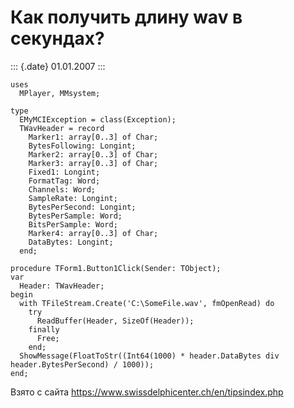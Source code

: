 Как получить длину wav в секундах?
==================================

::: {.date}
01.01.2007
:::

    uses
      MPlayer, MMsystem;
     
    type
      EMyMCIException = class(Exception);
      TWavHeader = record
        Marker1: array[0..3] of Char;
        BytesFollowing: Longint;
        Marker2: array[0..3] of Char;
        Marker3: array[0..3] of Char;
        Fixed1: Longint;
        FormatTag: Word;
        Channels: Word;
        SampleRate: Longint;
        BytesPerSecond: Longint;
        BytesPerSample: Word;
        BitsPerSample: Word;
        Marker4: array[0..3] of Char;
        DataBytes: Longint;
      end;
     
    procedure TForm1.Button1Click(Sender: TObject);
    var
      Header: TWavHeader;
    begin
      with TFileStream.Create('C:\SomeFile.wav', fmOpenRead) do
        try
          ReadBuffer(Header, SizeOf(Header));
        finally
          Free;
        end;
      ShowMessage(FloatToStr((Int64(1000) * header.DataBytes div header.BytesPerSecond) / 1000));
    end; 

Взято с сайта <https://www.swissdelphicenter.ch/en/tipsindex.php>
